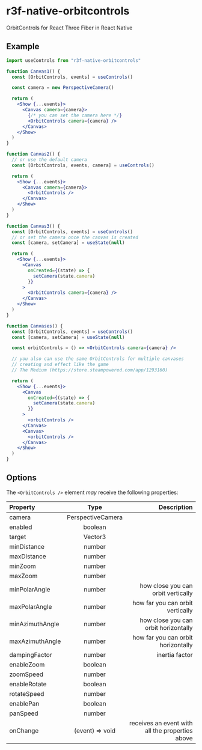 # r3f-native-orbitcontrols

OrbitControls for React Three Fiber in React Native

## Example

```jsx
import useControls from "r3f-native-orbitcontrols"

function Canvas1() {
  const [OrbitControls, events] = useControls()

  const camera = new PerspectiveCamera()

  return (
    <Show {...events}>
      <Canvas camera={camera}>
        {/* you can set the camera here */}
        <OrbitControls camera={camera} />
      </Canvas>
    </Show>
  )
}

function Canvas2() {
  // or use the default camera
  const [OrbitControls, events, camera] = useControls()

  return (
    <Show {...events}>
      <Canvas camera={camera}>
        <OrbitControls />
      </Canvas>
    </Show>
  )
}

function Canvas3() {
  const [OrbitControls, events] = useControls()
  // or set the camera once the canvas is created
  const [camera, setCamera] = useState(null)

  return (
    <Show {...events}>
      <Canvas
        onCreated={(state) => {
          setCamera(state.camera)
        }}
      >
        <OrbitControls camera={camera} />
      </Canvas>
    </Show>
  )
}

function Canvases() {
  const [OrbitControls, events] = useControls()
  const [camera, setCamera] = useState(null)

  const orbitControls = () => <OrbitControls camera={camera} />

  // you also can use the same OrbitControls for multiple canvases
  // creating and effect like the game
  // The Medium (https://store.steampowered.com/app/1293160)

  return (
    <Show {...events}>
      <Canvas
        onCreated={(state) => {
          setCamera(state.camera)
        }}
      >
        <orbitControls />
      </Canvas>
      <Canvas>
        <orbitControls />
      </Canvas>
    </Show>
  )
}
```

## Options

The `<OrbitControls />` element _may_ receive the following properties:

| Property        |       Type        |                                     Description |
| :-------------- | :---------------: | ----------------------------------------------: |
| camera          | PerspectiveCamera |                                                 |
| enabled         |      boolean      |                                                 |
| target          |      Vector3      |                                                 |
| minDistance     |      number       |                                                 |
| maxDistance     |      number       |                                                 |
| minZoom         |      number       |                                                 |
| maxZoom         |      number       |                                                 |
| minPolarAngle   |      number       |              how close you can orbit vertically |
| maxPolarAngle   |      number       |                how far you can orbit vertically |
| minAzimuthAngle |      number       |            how close you can orbit horizontally |
| maxAzimuthAngle |      number       |              how far you can orbit horizontally |
| dampingFactor   |      number       |                                  inertia factor |
| enableZoom      |      boolean      |                                                 |
| zoomSpeed       |      number       |                                                 |
| enableRotate    |      boolean      |                                                 |
| rotateSpeed     |      number       |                                                 |
| enablePan       |      boolean      |                                                 |
| panSpeed        |      number       |                                                 |
| onChange        |  (event) => void  | receives an event with all the properties above |
